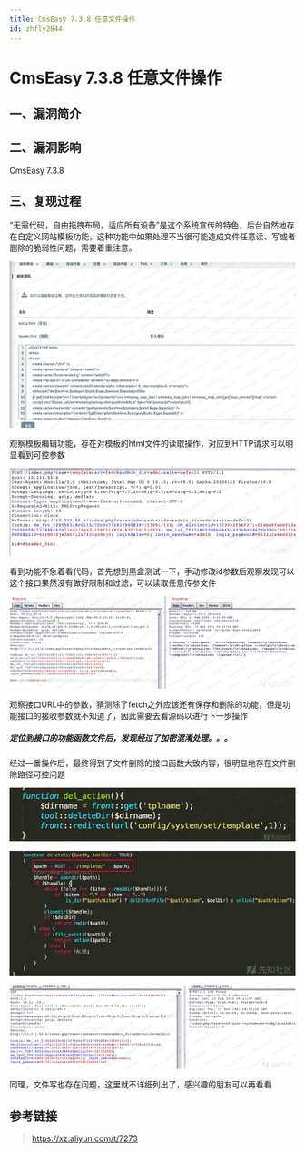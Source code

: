 ```yaml
---
title: CmsEasy 7.3.8 任意文件操作
id: zhfly2844
---
```


# CmsEasy 7.3.8 任意文件操作

## 一、漏洞简介

## 二、漏洞影响

CmsEasy 7.3.8

## 三、复现过程

“无需代码，自由拖拽布局，适应所有设备”是这个系统宣传的特色，后台自然地存在自定义网站模板功能，这种功能中如果处理不当很可能造成文件任意读、写或者删除的脆弱性问题，需要着重注意。

![image](../img/705d8fb4c6bca92116be30ea16280e9d.png)

观察模板编辑功能，存在对模板的html文件的读取操作，对应到HTTP请求可以明显看到可控参数

![image](../img/4377b1f701956dbadecbd575095ade8d.png)

看到功能不急着看代码，首先想到黑盒测试一下，手动修改id参数后观察发现可以这个接口果然没有做好限制和过滤，可以读取任意传参文件

![image](../img/a901527d0541c02241548720dd098a82.png)

观察接口URL中的参数，猜测除了fetch之外应该还有保存和删除的功能，但是功能接口的接收参数就不知道了，因此需要去看源码以进行下一步操作

##### 定位到接口的功能函数文件后，发现经过了加密混淆处理。。。

经过一番操作后，最终得到了文件删除的接口函数大致内容，很明显地存在文件删除路径可控问题

![image](../img/e436433c20c64d91f3443d097283da97.png)

![image](../img/8a48cf6dcbf41795fd13e9b11ce90d63.png)

![image](../img/cfee2ffbe982cd756b764992dc0acaa1.png)

同理，文件写也存在问题，这里就不详细列出了，感兴趣的朋友可以再看看

## 参考链接

> https://xz.aliyun.com/t/7273